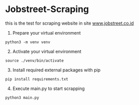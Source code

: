 # Jobstreet-Scraping
this is the test for scraping website in site www.jobstreet.co.id
1. Prepare your virtual environment
```
python3 -m venv venv
```

   
2. Activate your virtual environment
```
source ./venv/bin/activate
```
   
3. Install required external packages with pip
```
pip install requirements.txt
```
   
4. Execute main.py to start scrapping
```
python3 main.py
```
